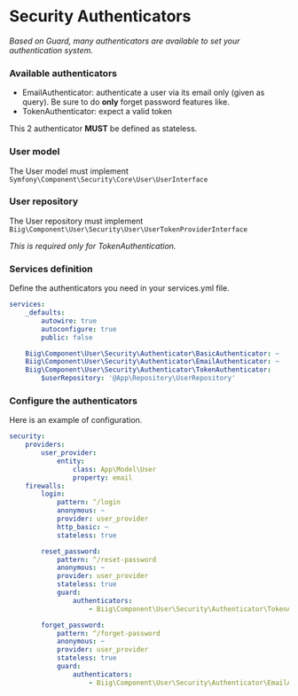 Security Authenticators
=======================

_Based on Guard, many authenticators are available to set your authentication system._ 

### Available authenticators

- EmailAuthenticator: authenticate a user via its email only (given as query). Be sure to do **only** forget password features like.
- TokenAuthenticator: expect a valid token

This 2 authenticator **MUST** be defined as stateless.

### User model

The User model must implement `Symfony\Component\Security\Core\User\UserInterface`

### User repository

The User repository must implement `Biig\Component\User\Security\User\UserTokenProviderInterface`

_This is required only for TokenAuthentication._

### Services definition

Define the authenticators you need in your services.yml file.
 
```yaml
services:
    _defaults:
        autowire: true
        autoconfigure: true
        public: false

    Biig\Component\User\Security\Authenticator\BasicAuthenticator: ~
    Biig\Component\User\Security\Authenticator\EmailAuthenticator: ~
    Biig\Component\User\Security\Authenticator\TokenAuthenticator:
        $userRepository: '@App\Repository\UserRepository'

```

### Configure the authenticators

Here is an example of configuration.
 
```yaml
security:
    providers:
        user_provider:
            entity:
                class: App\Model\User
                property: email
    firewalls:
        login:
            pattern: ^/login
            anonymous: ~
            provider: user_provider
            http_basic: ~
            stateless: true

        reset_password:
            pattern: ^/reset-password
            anonymous: ~
            provider: user_provider
            stateless: true
            guard:
                authenticators:
                    - Biig\Component\User\Security\Authenticator\TokenAuthenticator

        forget_password:
            pattern: ^/forget-password
            anonymous: ~
            provider: user_provider
            stateless: true
            guard:
                authenticators:
                    - Biig\Component\User\Security\Authenticator\EmailAuthenticator
```

